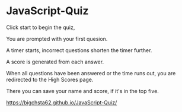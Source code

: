 # JavaScript-Quiz

Click start to begin the quiz,

You are prompted with your first quesion.

A timer starts, incorrect questions shorten the timer further.

A score is generated from each answer.

When all questions have been answered or the time runs out, you are redirected to the High Scores page.

There you can save your name and score, if it's in the top five.

https://bigchsta62.github.io/JavaScript-Quiz/
